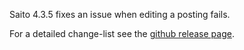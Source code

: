 <!--
title: Saito 4.3.5 released
template: whats-new
date: 2014-10-21
-->

Saito 4.3.5 fixes an issue when editing a posting fails.

For a detailed change-list see the [github release page](https://github.com/Schlaefer/Saito/releases/tag/4.3.5).